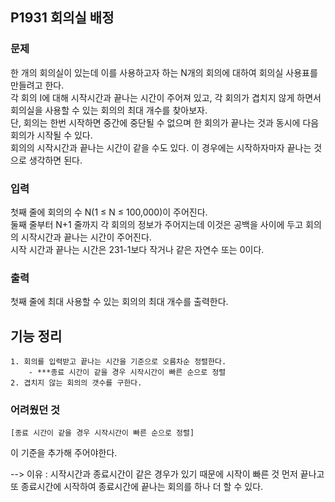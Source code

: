 ## P1931 회의실 배정

### 문제
한 개의 회의실이 있는데 이를 사용하고자 하는 N개의 회의에 대하여 회의실 사용표를 만들려고 한다.  
각 회의 I에 대해 시작시간과 끝나는 시간이 주어져 있고, 각 회의가 겹치지 않게 하면서 회의실을 사용할 수 있는 회의의 최대 개수를 찾아보자.  
단, 회의는 한번 시작하면 중간에 중단될 수 없으며 한 회의가 끝나는 것과 동시에 다음 회의가 시작될 수 있다.   
회의의 시작시간과 끝나는 시간이 같을 수도 있다. 이 경우에는 시작하자마자 끝나는 것으로 생각하면 된다.

### 입력
첫째 줄에 회의의 수 N(1 ≤ N ≤ 100,000)이 주어진다.  
둘째 줄부터 N+1 줄까지 각 회의의 정보가 주어지는데 이것은 공백을 사이에 두고 회의의 시작시간과 끝나는 시간이 주어진다.   
시작 시간과 끝나는 시간은 231-1보다 작거나 같은 자연수 또는 0이다.

### 출력
첫째 줄에 최대 사용할 수 있는 회의의 최대 개수를 출력한다.

## 기능 정리

    1. 회의를 입력받고 끝나는 시간을 기준으로 오름차순 정렬한다.
        - ***종료 시간이 같을 경우 시작시간이 빠른 순으로 정렬
    2. 겹치지 않는 회의의 갯수를 구한다.

### 어려웠던 것

```
[종료 시간이 같을 경우 시작시간이 빠른 순으로 정렬]
``` 
이 기준을 추가해 주어야한다.  

--> 이유 : 시작시간과 종료시간이 같은 경우가 있기 때문에 시작이 빠른 것 먼저 끝나고
또 종료시간에 시작하여 종료시간에 끝나는 회의를 하나 더 할 수 있다.